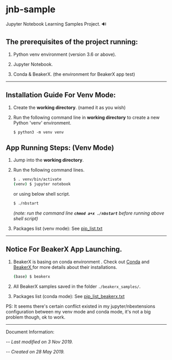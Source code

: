 # jnb-sample

Jupyter Notebook Learning Samples Project. 🔊 


## The prerequisites of the project running:

1. Python venv environment (version 3.6 or above).

2. Jupyter Notebook. 

3.  Conda & BeakerX. (the environment for BeakerX app test)


---


## Installation Guide For Venv Mode:

1. Create the **working directory**. (named it as you wish)

2. Run the following command line in **working directory** to create a new Python 'venv' environment. 

    ```
    $ python3 -m venv venv
    ```

## App Running Steps: (Venv  Mode)

1. Jump into the **working directory**.

2. Run the following command lines.

    ```bash
    $ . venv/bin/activate
    (venv) $ jupyter notebook
    ```

    or using below shell script.

    ```bash
    $ ./nbstart
    ```
    *(note: run the command line **`chmod a+x ./nbstart`** before running above shell script)*

3. Packages list (venv mode): See [pip_list.txt](pip_list.txt)


---


## Notice For BeakerX App Launching.

1. BeakerX is basing on conda environment . Check out [Conda](https://www.anaconda.com/distribution/) and [BeakerX ](http://beakerx.com/documentation) for more details about their installations.

    ```bash
    (base) $ beakerx
    ```

2. All BeakerX samples saved in the folder `./beakerx_samples/`.

3. Packages list (conda mode): See [pip_list_beakerx.txt](pip_list_beakerx.txt)

PS: It seems there's certain conflict existed in my jupyter/nbextensions configuration between my venv mode and conda mode, it's not a big problem though, ok to work.


---


Document Information:

-- *Last modified on 3 Nov 2019.*

-- *Created on 28 May 2019.*
